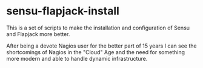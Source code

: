 sensu-flapjack-install
=============
This is a set of scripts to make the installation and configuration of Sensu and Flapjack more better.

After being a devote Nagios user for the better part of 15 years I can see the shortcomings of Nagios in the "Cloud" Age and the need for something more modern and able to handle dynamic infrastructure.
